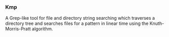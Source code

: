 ### Kmp

A Grep-like tool for file and directory string searching which traverses a
directory tree and searches files for a pattern in linear time using the
Knuth-Morris-Pratt algorithm.
